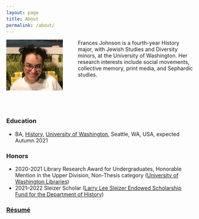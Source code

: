 ```yaml
---
layout: page
title: About
permalink: /about/
---
```


<div><img src="https://github.com/francesnjohnson/francesnjohnson.github.io/raw/master/imgs/profile.jpg" align="left" alt="AJ Photo" width="30%" style="margin: 0px 40px 0px 0px;"/><p>Frances Johnson is a fourth-year History major, with Jewish Studies and Diversity minors, at the University of Washington. Her research interests include social movements, collective memory, print media, and Sephardic studies.</p><br><br></div><br /><br />

### Education
* BA, <a href="https://history.washington.edu">History</a>, <a href="https://www.washington.edu">University of Washington</a>, Seattle, WA, USA, expected Autumn 2021

### Honors
* 2020-2021 Library Research Award for Undergraduates, Honorable Mention in the Upper Division, Non-Thesis category ([University of Washington Libraries](https://www.lib.washington.edu/researchaward/winners/))
* 2021–2022 Sleizer Scholar ([Larry Lee Sleizer Endowed Scholarship Fund for the Department of History](https://history.washington.edu/news/2021/05/21/history-department-celebrates-2021-student-award-and-scholarship-winners/))

### [Résumé](https://aidanjohnson.github.io/johnsonaidan_resume/johnsonaidan_resume.pdf)

